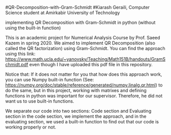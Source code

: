 #QR-Decomposition-with-Gram-Schmidt
#Kiarash Geraili, Computer Science student at Amirkabir University of Technology

implementing QR Decomposition with Gram-Schmidt in python (without using the built-in function)

This is an academic project for Numerical Analysis Course by Prof. Saeed Kazem in spring 2020. We aimed to implement QR Decomposition (also called the QR factorization) using Gram-Schmidt. 
You can find the approach using this link: https://www.math.ucla.edu/~yanovsky/Teaching/Math151B/handouts/GramSchmidt.pdf even though I have uploaded this pdf file in this repository.

Notice that: If it does not matter for you that how does this approach work, you can use Numpy built-in function (See: https://numpy.org/doc/stable/reference/generated/numpy.linalg.qr.html) to do the same, but in this project, working with matrixes and defining functions in python was important for our supervisor. Therefore, he did not want us to use built-in functions.

We separate our code into two sections: Code section and Evaluating section
in the code section, we implement the approach, and in the evaluating section, we used a built-in function to find out that our code is working properly or not.
